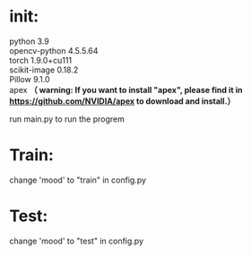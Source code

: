 # init:
python         3.9 <br>
opencv-python  4.5.5.64 <br>
torch          1.9.0+cu111 <br>
scikit-image   0.18.2 <br>
Pillow         9.1.0 <br>
apex **（ warning: If you want to install "apex", please find it in https://github.com/NVIDIA/apex to download and install.）**

run main.py to run the progrem <br>


# Train:
change 'mood' to "train" in config.py


# Test:
change 'mood' to "test" in config.py

